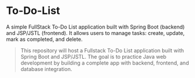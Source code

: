 # To-Do-List

A simple FullStack To-Do List application built with Spring Boot (backend) and JSP/JSTL (frontend). It allows users to manage tasks: create, update, mark as completed, and delete.

> This repository will host a Fullstack To-Do List application built with Spring Boot and JSP/JSTL.
> The goal is to practice Java web development by building a complete app with backend, frontend, and database integration.
